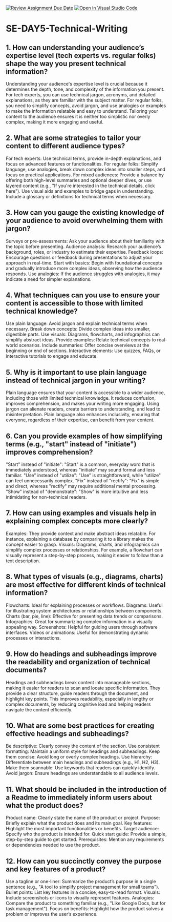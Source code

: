 [![Review Assignment Due Date](https://classroom.github.com/assets/deadline-readme-button-22041afd0340ce965d47ae6ef1cefeee28c7c493a6346c4f15d667ab976d596c.svg)](https://classroom.github.com/a/zsAR-pyY)
[![Open in Visual Studio Code](https://classroom.github.com/assets/open-in-vscode-2e0aaae1b6195c2367325f4f02e2d04e9abb55f0b24a779b69b11b9e10269abc.svg)](https://classroom.github.com/online_ide?assignment_repo_id=18492548&assignment_repo_type=AssignmentRepo)
# SE-DAY5-Technical-Writing
## 1. How can understanding your audience’s expertise level (tech experts vs. regular folks) shape the way you present technical information?
Understanding your audience's expertise level is crucial because it determines the depth, tone, and complexity of the information you present. For tech experts, you can use technical jargon, acronyms, and detailed explanations, as they are familiar with the subject matter. For regular folks, you need to simplify concepts, avoid jargon, and use analogies or examples to make the information relatable and easy to understand. Tailoring your content to the audience ensures it is neither too simplistic nor overly complex, making it more engaging and useful.

## 2. What are some strategies to tailor your content to different audience types?
For tech experts: Use technical terms, provide in-depth explanations, and focus on advanced features or functionalities.
For regular folks: Simplify language, use analogies, break down complex ideas into smaller steps, and focus on practical applications.
For mixed audiences: Provide a balance by offering both high-level summaries and optional deeper dives, or use layered content (e.g., "If you're interested in the technical details, click here").
Use visual aids and examples to bridge gaps in understanding.
Include a glossary or definitions for technical terms when necessary.

## 3. How can you gauge the existing knowledge of your audience to avoid overwhelming them with jargon?
Surveys or pre-assessments: Ask your audience about their familiarity with the topic before presenting.
Audience analysis: Research your audience’s background, roles, or industry to estimate their expertise.
Feedback loops: Encourage questions or feedback during presentations to adjust your approach in real-time.
Start with basics: Begin with foundational concepts and gradually introduce more complex ideas, observing how the audience responds.
Use analogies: If the audience struggles with analogies, it may indicate a need for simpler explanations.

## 4. What techniques can you use to ensure your content is accessible to those with limited technical knowledge?
Use plain language: Avoid jargon and explain technical terms when necessary.
Break down concepts: Divide complex ideas into smaller, digestible parts.
Use visuals: Diagrams, flowcharts, and infographics can simplify abstract ideas.
Provide examples: Relate technical concepts to real-world scenarios.
Include summaries: Offer concise overviews at the beginning or end of sections.
Interactive elements: Use quizzes, FAQs, or interactive tutorials to engage and educate.

## 5. Why is it important to use plain language instead of technical jargon in your writing?
Plain language ensures that your content is accessible to a wider audience, including those with limited technical knowledge. It reduces confusion, improves comprehension, and makes your writing more engaging. Using jargon can alienate readers, create barriers to understanding, and lead to misinterpretation. Plain language also enhances inclusivity, ensuring that everyone, regardless of their expertise, can benefit from your content.

## 6. Can you provide examples of how simplifying terms (e.g., "start" instead of "initiate") improves comprehension?
"Start" instead of "initiate": "Start" is a common, everyday word that is immediately understood, whereas "initiate" may sound formal and less familiar.
"Use" instead of "utilize": "Use" is straightforward, while "utilize" can feel unnecessarily complex.
"Fix" instead of "rectify": "Fix" is simple and direct, whereas "rectify" may require additional mental processing.
"Show" instead of "demonstrate": "Show" is more intuitive and less intimidating for non-technical readers.

## 7. How can using examples and visuals help in explaining complex concepts more clearly?
Examples: They provide context and make abstract ideas relatable. For instance, explaining a database by comparing it to a library makes the concept easier to grasp.
Visuals: Diagrams, charts, and infographics can simplify complex processes or relationships. For example, a flowchart can visually represent a step-by-step process, making it easier to follow than a text description.

## 8. What types of visuals (e.g., diagrams, charts) are most effective for different kinds of technical information?
Flowcharts: Ideal for explaining processes or workflows.
Diagrams: Useful for illustrating system architectures or relationships between components.
Charts (bar, pie, line): Effective for presenting data trends or comparisons.
Infographics: Great for summarizing complex information in a visually appealing way.
Screenshots: Helpful for guiding users through software interfaces.
Videos or animations: Useful for demonstrating dynamic processes or interactions.

## 9. How do headings and subheadings improve the readability and organization of technical documents?
Headings and subheadings break content into manageable sections, making it easier for readers to scan and locate specific information. They provide a clear structure, guide readers through the document, and highlight key points. This improves readability, especially in lengthy or complex documents, by reducing cognitive load and helping readers navigate the content efficiently.

## 10. What are some best practices for creating effective headings and subheadings?
Be descriptive: Clearly convey the content of the section.
Use consistent formatting: Maintain a uniform style for headings and subheadings.
Keep them concise: Avoid long or overly complex headings.
Use hierarchy: Differentiate between main headings and subheadings (e.g., H1, H2, H3).
Make them scannable: Use keywords that readers can quickly identify.
Avoid jargon: Ensure headings are understandable to all audience levels.

## 11. What should be included in the introduction of a Readme to immediately inform users about what the product does?
Product name: Clearly state the name of the product or project.
Purpose: Briefly explain what the product does and its main goal.
Key features: Highlight the most important functionalities or benefits.
Target audience: Specify who the product is intended for.
Quick start guide: Provide a simple, step-by-step guide to get started.
Prerequisites: Mention any requirements or dependencies needed to use the product.

## 12. How can you succinctly convey the purpose and key features of a product?
Use a tagline or one-liner: Summarize the product’s purpose in a single sentence (e.g., "A tool to simplify project management for small teams").
Bullet points: List key features in a concise, easy-to-read format.
Visuals: Include screenshots or icons to visually represent features.
Analogies: Compare the product to something familiar (e.g., "Like Google Docs, but for task management").
Focus on benefits: Highlight how the product solves a problem or improves the user’s experience.

